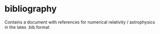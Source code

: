# bibliography
Contains a document with references for numerical relativity / astrophysics in the latex .bib format 
